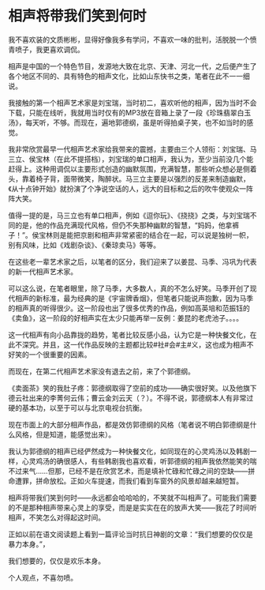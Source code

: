 # 相声将带我们笑到何时

我不喜欢装的文质彬彬，显得好像我多有学问，不喜欢一味的批判，活脱脱一个愤青喷子，我更喜欢调侃。

相声是中国的一个特色节目，发源地大致在北京、天津、河北一代，之后便产生了各个地区不同的、具有特色的相声文化，比如山东快书之类，笔者在此不一一细说。

我接触的第一个相声艺术家是刘宝瑞，当时初二，喜欢听他的相声，因为当时不会下载，只能在线听，我就用当时仅有的MP3放在音箱上录了一段《珍珠翡翠白玉汤》，每天听，不够。而现在，遍地郭德纲，虽是听得拍桌子笑，也不如当时的感觉。

我非常欣赏最早一代相声艺术家给我带来的震撼，主要由三个人领衔：刘宝瑞、马三立、侯宝林（在此不提搭档），刘宝瑞的单口相声，我认为，至少当前没几个能赶得上。这种用调侃以主要形式创造的幽默氛围，充满智慧，那些听众想必是侧着头，靠着椅子背，面带微笑，陶醉状。马三立主要是以强烈的反差来制造幽默，《从十点钟开始》就扮演了个净说空话的人，远大的目标和之后的吹牛使观众一阵阵大笑。

值得一提的是，马三立也有单口相声，例如《逗你玩》、《挠挠》之类，与刘宝瑞不同的是，他的作品充满现代风格，但仍不失那种幽默的智慧，“妈妈，他拿裤子！”。侯宝林则是能把京剧和相声非常紧密的结合在一起，可以说是独树一帜，别有风味，比如《戏剧杂谈》、《秦琼卖马》等等。

在这些老一辈艺术家之后，以笔者的区分，我们迎来了以姜昆、马季、冯巩为代表的新一代相声艺术家。

可以这么说，在笔者眼里，除了马季，大多数人，真的不怎么好笑。马季开创了现代相声的新标准，最为经典的是《宇宙牌香烟》，但笔者只能说声抱歉，因为马季的相声真的听得很少。这一阶段也出了很多优秀的作品，例如高英培和范振钰的《卖鱼》，这一阶段的好相声实在太少只能再举一反例：姜昆的老虎池子。。。。

这一代相声有向小品靠拢的趋势，笔者比较反感小品，认为它是一种快餐文化，在此不深究。并且，这一代作品反映的主题都比较#社#会#主#义，这也成为相声不好笑的一个很重要的因素。

而现在，在第二代相声艺术家没有退去之前，来了个郭德纲。

《卖面茶》笑的我肚子疼：郭德纲取得了空前的成功——确实很好笑。以及他旗下德云社出来的李菁何云伟；曹云金刘云天（？）。不得不说，郭德纲本人有非常过硬的基本功，以至于可以与北京电视台抗衡。

现在市面上的大部分相声作品，都是效仿郭德纲的风格（笔者说不明白郭德纲是什么风格，但是知道，能感觉出来）。

我认为郭德纲的相声已经俨然成为一种快餐文化，如同现在的心灵鸡汤以及韩剧一样，心灵鸡汤的确很感人，有些韩剧我也喜欢看，听郭德纲的相声我依然能笑的喘不过来气……但那，已经不是在欣赏艺术，而是填补忙碌和忙碌之间的空缺——拼命遭罪，拼命放松。正如火车提速，而我们看到车窗外的风景却越来越短暂。

相声将带我们笑到何时——永远都会哈哈哈的，不笑就不叫相声了。可能我们需要的不是那种相声带来心灵上的享受，而是是实实在在的放声大笑——我花了时间听相声，不笑怎么对得起这时间。

正如以前在语文阅读题上看到一篇评论当时抗日神剧的文章：“我们想要的仅仅是暴力本身。”，

我们想要的，仅仅是欢乐本身。

个人观点，不喜勿喷。
